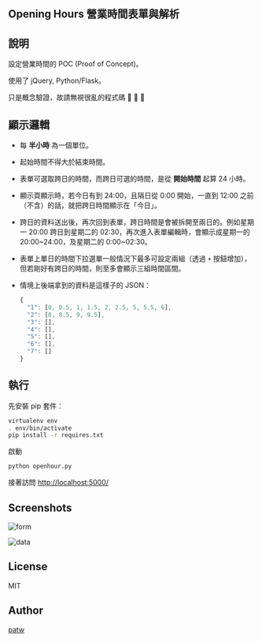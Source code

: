 Opening Hours 營業時間表單與解析
---

## 說明

設定營業時間的 POC (Proof of Concept)。

使用了 jQuery, Python/Flask。

只是概念驗證，故請無視很亂的程式碼 :see_no_evil: :hear_no_evil: :speak_no_evil:


## 顯示邏輯

* 每 **半小時** 為一個單位。
* 起始時間不得大於結束時間。
* 表單可選取跨日的時間，而跨日可選的時間，是從 **開始時間** 起算 24 小時。
* 顯示頁顯示時，若今日有到 24:00，且隔日從 0:00 開始，一直到 12:00 之前（不含）的話，就把跨日時間顯示在「今日」。
* 跨日的資料送出後，再次回到表單，跨日時間是會被拆開至兩日的。例如星期一 20:00 跨日到星期二的 02:30，再次進入表單編輯時，會顯示成星期一的 20:00~24:00，及星期二的 0:00~02:30。
* 表單上單日的時間下拉選單一般情況下最多可設定兩組（透過 `+` 按鈕增加），但若剛好有跨日的時間，則至多會顯示三組時間區間。
* 情境上後端拿到的資料是這樣子的 JSON：

  ```javascript
  {
    "1": [0, 0.5, 1, 1.5, 2, 2.5, 5, 5.5, 6],
    "2": [8, 8.5, 9, 9.5],
    "3": [],
    "4": [],
    "5": [],
    "6": [],
    "7": []
  }
  ```


## 執行

先安裝 pip 套件：

```bash
virtualenv env
. env/bin/activate
pip install -r requires.txt
```

啟動

```bash
python openhour.py
```

接著訪問 [http://localhost:5000/](http://localhost:5000/)


## Screenshots

![form](http://i.imgur.com/GwhgaxF.png)

![data](http://i.imgur.com/YWvTVVK.png)


## License

MIT


## Author

[patw](http://patw.me)
